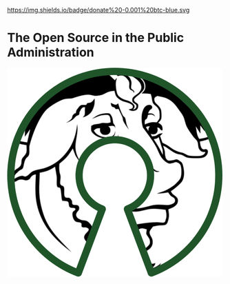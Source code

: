 https://img.shields.io/badge/donate%20-0.001%20btc-blue.svg
# The Open Source in the Public Administration

![](/assets/500px-free_software_and_open_source_software_composite_logo.svg.png)



